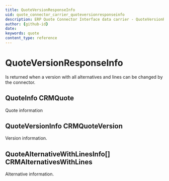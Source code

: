 ```yaml
---
title: QuoteVersionResponseInfo
uid: quote_connector_carrier_quoteversionresponseinfo
description: ERP Quote Connector Interface data carrier - QuoteVersionResponseInfo
author: {github-id}
date:
keywords: quote
content_type: reference
---
```


# QuoteVersionResponseInfo

Is returned when a version with all alternatives and lines can be changed by the connector.

## QuoteInfo CRMQuote

Quote information

## QuoteVersionInfo CRMQuoteVersion

Version information.

## QuoteAlternativeWithLinesInfo[] CRMAlternativesWithLines

Alternative information.
